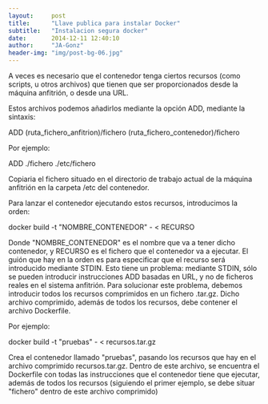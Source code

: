 ```yaml
---
layout:     post
title:      "Llave publica para instalar Docker"
subtitle:   "Instalacion segura docker"
date:       2014-12-11 12:40:10
author:     "JA-Gonz"
header-img: "img/post-bg-06.jpg"
---
```


A veces es necesario que el contenedor tenga ciertos recursos (como scripts, u otros archivos) que tienen que ser proporcionados desde la máquina anfitrión, o desde una URL.

Estos archivos podemos añadirlos mediante la opción ADD, mediante la sintaxis:

ADD (ruta_fichero_anfitrion)/fichero (ruta_fichero_contenedor)/fichero

Por ejemplo:

ADD ./fichero ./etc/fichero

Copiaria el fichero situado en el directorio de trabajo actual de la máquina anfitrión en la carpeta /etc del contenedor.

Para lanzar el contenedor ejecutando estos recursos, introducimos la orden:

docker build -t "NOMBRE_CONTENEDOR" - < RECURSO

Donde "NOMBRE_CONTENEDOR" es el nombre que va a tener dicho contenedor, y RECURSO es el fichero que el contenedor va a ejecutar. El guión que hay en la orden es para especificar que el recurso será introducido mediante STDIN. Esto tiene un problema: mediante STDIN, sólo se pueden introducir instrucciones ADD basadas en URL, y no de ficheros reales en el sistema anfitrión. Para solucionar este problema, debemos introducir todos los recursos comprimidos en un fichero .tar.gz. Dicho archivo comprimido, además de todos los recursos, debe contener el archivo Dockerfile.

Por ejemplo:

docker build -t "pruebas" - < recursos.tar.gz

Crea el contenedor llamado "pruebas", pasando los recursos que hay en el archivo comprimido recursos.tar.gz. Dentro de este archivo, se encuentra el Dockerfile con todas las instrucciones que el contenedor tiene que ejecutar, además de todos los recursos (siguiendo el primer ejemplo, se debe situar "fichero" dentro de este archivo comprimido)
